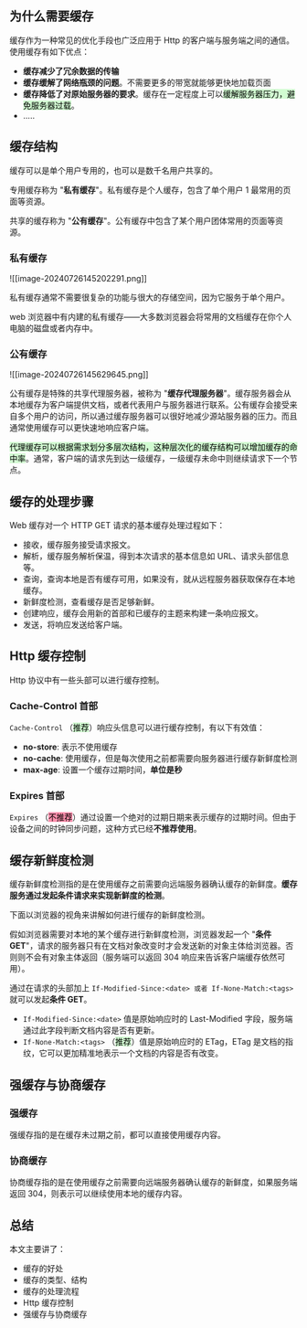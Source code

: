 ## 为什么需要缓存

缓存作为一种常见的优化手段也广泛应用于 Http 的客户端与服务端之间的通信。使用缓存有如下优点：

- **缓存减少了冗余数据的传输**
- **缓存缓解了网络瓶颈的问题**。不需要更多的带宽就能够更快地加载页面
- **缓存降低了对原始服务器的要求**。缓存在一定程度上可以<mark style="background: #BBFABBA6;">缓解服务器压力，避免服务器过载</mark>。
- .....

## 缓存结构

缓存可以是单个用户专用的，也可以是数千名用户共享的。

专用缓存称为 "**私有缓存**"。私有缓存是个人缓存，包含了单个用户 1 最常用的页面等资源。

共享的缓存称为 "**公有缓存**"。公有缓存中包含了某个用户团体常用的页面等资源。

### 私有缓存

![[image-20240726145202291.png]]

私有缓存通常不需要很复杂的功能与很大的存储空间，因为它服务于单个用户。

web 浏览器中有内建的私有缓存——大多数浏览器会将常用的文档缓存在你个人电脑的磁盘或者内存中。

### 公有缓存

![[image-20240726145629645.png]]

公有缓存是特殊的共享代理服务器，被称为 "**缓存代理服务器**"。缓存服务器会从本地缓存为客户端提供文档，或者代表用户与服务器进行联系。公有缓存会接受来自多个用户的访问，所以通过缓存服务器可以很好地减少源站服务器的压力。而且通常使用缓存可以更快速地响应客户端。

<mark style="background: #BBFABBA6;">代理缓存可以根据需求划分多层次结构，这种层次化的缓存结构可以增加缓存的命中率</mark>。通常，客户端的请求先到达一级缓存，一级缓存未命中则继续请求下一个节点。

## 缓存的处理步骤

Web 缓存对一个 HTTP GET 请求的基本缓存处理过程如下：

- 接收，缓存服务接受请求报文。
- 解析，缓存服务解析保温，得到本次请求的基本信息如 URL、请求头部信息等。
- 查询，查询本地是否有缓存可用，如果没有，就从远程服务器获取保存在本地缓存。
- 新鲜度检测，查看缓存是否足够新鲜。
- 创建响应，缓存会用新的首部和已缓存的主题来构建一条响应报文。
- 发送，将响应发送给客户端。

## Http 缓存控制

Http 协议中有一些头部可以进行缓存控制。

### Cache-Control 首部

`Cache-Control` （<mark style="background: #BBFABBA6;">推荐</mark>）响应头信息可以进行缓存控制，有以下有效值：

- **no-store**: 表示不使用缓存
- **no-cache**: 使用缓存，但是每次使用之前都需要向服务器进行缓存新鲜度检测
- **max-age**: 设置一个缓存过期时间，**单位是秒**

### Expires 首部

`Expires` （<mark style="background: #FF5582A6;">不推荐</mark>）通过设置一个绝对的过期日期来表示缓存的过期时间。但由于设备之间的时钟同步问题，这种方式已经**不推荐使用**。

## 缓存新鲜度检测

缓存新鲜度检测指的是在使用缓存之前需要向远端服务器确认缓存的新鲜度。**缓存服务通过发起条件请求来实现新鲜度的检测**。

下面以浏览器的视角来讲解如何进行缓存的新鲜度检测。

假如浏览器需要对本地的某个缓存进行新鲜度检测，浏览器发起一个 "**条件 GET**"，请求的服务器只有在文档对象改变时才会发送新的对象主体给浏览器。否则则不会有对象主体返回（服务端可以返回 304 响应来告诉客户端缓存依然可用）。

通过在请求的头部加上 `If-Modified-Since:<date> 或者 If-None-Match:<tags>` 就可以发起**条件 GET**。

- `If-Modified-Since:<date>` 值是原始响应时的 Last-Modified 字段，服务端通过此字段判断文档内容是否有更新。
- `If-None-Match:<tags>` （<mark style="background: #BBFABBA6;">推荐</mark>）值是原始响应时的 ETag，ETag 是文档的指纹，它可以更加精准地表示一个文档的内容是否有改变。
## 强缓存与协商缓存

### 强缓存

强缓存指的是在缓存未过期之前，都可以直接使用缓存内容。

### 协商缓存

协商缓存指的是在使用缓存之前需要向远端服务器确认缓存的新鲜度，如果服务端返回 304，则表示可以继续使用本地的缓存内容。

## 总结

本文主要讲了：
- 缓存的好处
- 缓存的类型、结构
- 缓存的处理流程
- Http 缓存控制
- 强缓存与协商缓存